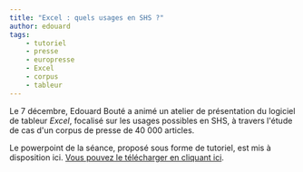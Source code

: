```yaml
---
title: "Excel : quels usages en SHS ?"
author: edouard
tags:
    - tutoriel
    - presse
    - europresse
    - Excel
    - corpus
    - tableur
---
```


Le 7 décembre, Edouard Bouté a animé un atelier de présentation du logiciel de tableur *Excel*, focalisé sur les usages possibles en SHS, à travers l'étude de cas d'un corpus de presse de 40 000 articles.

Le powerpoint de la séance, proposé sous forme de tutoriel, est mis à disposition ici. [Vous pouvez le télécharger en cliquant ici](Atelier_Ceres_Excel.pdf).
